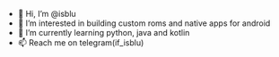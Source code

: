 - 👋 Hi, I’m @isblu
- 👀 I’m interested in building custom roms and native apps for android 
- 🌱 I’m currently learning python, java and kotlin
- 📫 Reach me on telegram(if_isblu)

<!---
isblu/isblu is a ✨ special ✨ repository because its `README.md` (this file) appears on your GitHub profile.
You can click the Preview link to take a look at your changes.
--->
